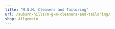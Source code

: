 ```yaml
---
title: "M.G.M. Cleaners and Tailoring"
url: /auburn-hills/m-g-m-cleaners-and-tailoring/
shop: Allgemein
---
```

